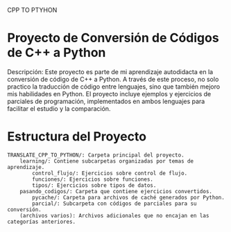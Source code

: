 CPP TO PTYHON

# Proyecto de Conversión de Códigos de C++ a Python

Descripción:
Este proyecto es parte de mi aprendizaje autodidacta en la conversión de código de C++ a Python. A través de este proceso, no solo practico la traducción de código entre lenguajes, sino que también mejoro mis habilidades en Python. El proyecto incluye ejemplos y ejercicios de parciales de programación, implementados en ambos lenguajes para facilitar el estudio y la comparación.

# Estructura del Proyecto

    TRANSLATE_CPP_TO_PYTHON/: Carpeta principal del proyecto.
        learning/: Contiene subcarpetas organizadas por temas de aprendizaje.
            control_flujo/: Ejercicios sobre control de flujo.
            funciones/: Ejercicios sobre funciones.
            tipos/: Ejercicios sobre tipos de datos.
        pasando_codigos/: Carpeta que contiene ejercicios convertidos.
            pycache/: Carpeta para archivos de caché generados por Python.
            parcial/: Subcarpeta con códigos de parciales para su conversión.
        (archivos varios): Archivos adicionales que no encajan en las categorías anteriores.
